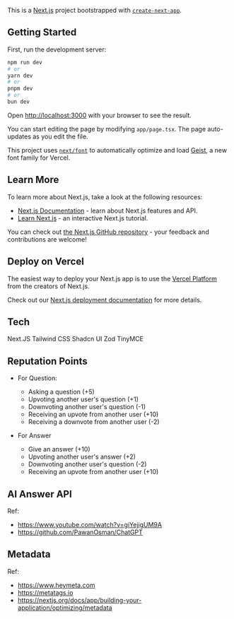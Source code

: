 This is a [Next.js](https://nextjs.org) project bootstrapped with [`create-next-app`](https://nextjs.org/docs/app/api-reference/cli/create-next-app).

## Getting Started

First, run the development server:

```bash
npm run dev
# or
yarn dev
# or
pnpm dev
# or
bun dev
```

Open [http://localhost:3000](http://localhost:3000) with your browser to see the result.

You can start editing the page by modifying `app/page.tsx`. The page auto-updates as you edit the file.

This project uses [`next/font`](https://nextjs.org/docs/app/building-your-application/optimizing/fonts) to automatically optimize and load [Geist](https://vercel.com/font), a new font family for Vercel.

## Learn More

To learn more about Next.js, take a look at the following resources:

- [Next.js Documentation](https://nextjs.org/docs) - learn about Next.js features and API.
- [Learn Next.js](https://nextjs.org/learn) - an interactive Next.js tutorial.

You can check out [the Next.js GitHub repository](https://github.com/vercel/next.js) - your feedback and contributions are welcome!

## Deploy on Vercel

The easiest way to deploy your Next.js app is to use the [Vercel Platform](https://vercel.com/new?utm_medium=default-template&filter=next.js&utm_source=create-next-app&utm_campaign=create-next-app-readme) from the creators of Next.js.

Check out our [Next.js deployment documentation](https://nextjs.org/docs/app/building-your-application/deploying) for more details.

## Tech

Next.JS
Tailwind CSS
Shadcn UI
Zod
TinyMCE

## Reputation Points

- For Question:

  - Asking a question (+5)
  - Upvoting another user's question (+1)
  - Downvoting another user's question (-1)
  - Receiving an upvote from another user (+10)
  - Receiving a downvote from another user (-2)

- For Answer
  - Give an answer (+10)
  - Upvoting another user's answer (+2)
  - Downvoting another user's question (-2)
  - Receiving an upvote from another user (+10)

## AI Answer API

Ref:

- https://www.youtube.com/watch?v=giYejigUM9A
- https://github.com/PawanOsman/ChatGPT

## Metadata

Ref:

- https://www.heymeta.com
- https://metatags.io
- https://nextjs.org/docs/app/building-your-application/optimizing/metadata
